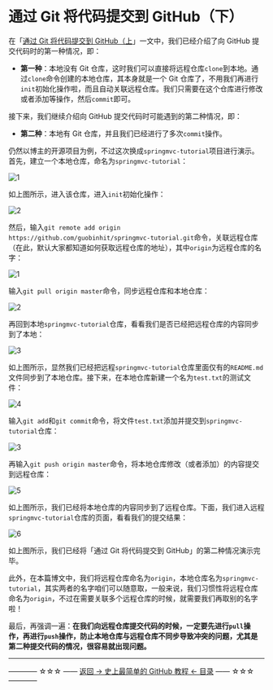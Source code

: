 # 通过 Git 将代码提交到 GitHub（下）

在「[通过 Git 将代码提交到 GitHub（上](https://github.com/guobinhit/cg-blog/blob/master/articles/github/tutorials/push-code-one.md)」一文中，我们已经介绍了向 GitHub 提交代码时的第一种情况，即：

- **第一种**：本地没有 Git 仓库，这时我们可以直接将远程仓库`clone`到本地。通过`clone`命令创建的本地仓库，其本身就是一个 Git 仓库了，不用我们再进行`init`初始化操作啦，而且自动关联远程仓库。我们只需要在这个仓库进行修改或者添加等操作，然后`commit`即可。

接下来，我们继续介绍向 GitHub 提交代码时可能遇到的第二种情况，即：

- **第二种**：本地有 Git 仓库，并且我们已经进行了多次`commit`操作。

仍然以博主的开源项目为例，不过这次换成`springmvc-tutorial`项目进行演示。首先，建立一个本地仓库，命名为`springmvc-tutorial`：

![1](http://img.blog.csdn.net/20170408150309128)

如上图所示，进入该仓库，进入`init`初始化操作：

![2](http://img.blog.csdn.net/20170408150323635)

然后，输入`git remote add origin https://github.com/guobinhit/springmvc-tutorial.git`命令，关联远程仓库（在此，默认大家都知道如何获取远程仓库的地址），其中`origin`为远程仓库的名字：

![1](http://img.blog.csdn.net/20170409103013402)

输入`git pull origin master`命令，同步远程仓库和本地仓库：

![2](http://img.blog.csdn.net/20170409103234701)

再回到本地`springmvc-tutorial`仓库，看看我们是否已经把远程仓库的内容同步到了本地：

![3](http://img.blog.csdn.net/20170409103609937)

如上图所示，显然我们已经把远程`springmvc-tutorial`仓库里面仅有的`README.md`文件同步到了本地仓库。接下来，在本地仓库新建一个名为`test.txt`的测试文件：

![4](http://img.blog.csdn.net/20170409103948647)

输入`git add`和`git commit`命令，将文件`test.txt`添加并提交到`springmvc-tutorial`仓库：

![3](http://img.blog.csdn.net/20170408151431666)

再输入`git push origin master`命令，将本地仓库修改（或者添加）的内容提交到远程仓库：

![5](http://img.blog.csdn.net/20170409104401489)

如上图所示，我们已经将本地仓库的内容同步到了远程仓库。下面，我们进入远程`springmvc-tutorial`仓库的页面，看看我们的提交结果：

![6](http://img.blog.csdn.net/20170409104756315)

如上图所示，我们已经将「通过 Git 将代码提交到 GitHub」的第二种情况演示完毕。

此外，在本篇博文中，我们将远程仓库命名为`origin`，本地仓库名为`springmvc-tutorial`，其实两者的名字咱们可以随意取，一般来说，我们习惯性将远程仓库命名为`origin`，不过在需要关联多个远程仓库的时候，就需要我们再取别的名字啦！

最后，再强调一遍：**在我们向远程仓库提交代码的时候，一定要先进行`pull`操作，再进行`push`操作，防止本地仓库与远程仓库不同步导致冲突的问题，尤其是第二种提交代码的情况，很容易就出现问题。**


----------
———— ☆☆☆ —— [返回 -> 史上最简单的 GitHub 教程 <- 目录](https://github.com/guobinhit/cg-blog/blob/master/articles/github/GITHUB_README.md) —— ☆☆☆ ————
